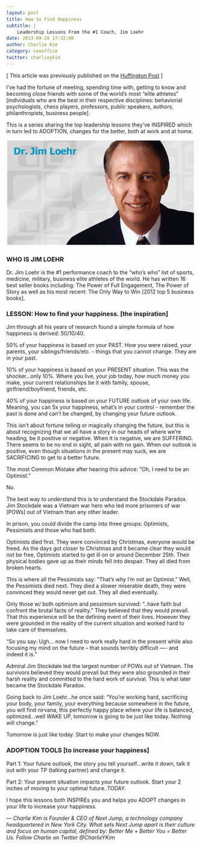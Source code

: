 ```yaml
---
layout: post
title: How to Find Happiness
subtitle: |
    Leadership Lessons From the #1 Coach, Jim Loehr
date: 2013-09-20 17:32:00
author: Charlie Kim
category: ceooffice
twitter: charlieykim
---
```


\[ This article was previously published on the [Huffington Post](http://www.huffingtonpost.com/charlie-kim/leadership-lessons-from-t_3_b_3934611.html) \]

I’ve had the fortune of meeting, spending time with, getting to know and becoming close friends with some of the world’s most “elite athletes” \[individuals who are the best in their respective disciplines: behaviorial psychologists, chess players, professors, public speakers, authors, philanthropists, business people\]. 

This is a series sharing the top leadership lessons they’ve INSPIRED which in turn led to ADOPTION, changes for the better, both at work and at home.  

![Jim Loehr](/images/jim_loehr_banner.jpg)

### WHO IS JIM LOEHR

Dr. Jim Loehr is the #1 performance coach to the “who’s who” list of sports, medicine, military, business elite athletes of the world. He has written 16 best seller books including: The Power of Full Engagement, The Power of Story as well as his most recent: The Only Way to Win \[2012 top 5 business books\].

### LESSON: How to find your happiness. \[the inspiration\]

Jim through all his years of research found a simple formula of how happiness is derived: 50/10/40.

50% of your happiness is based on your PAST. How you were raised, your parents, your siblings/friends/etc. - things that you cannot change. They are in your past.

10% of your happiness is based on your PRESENT situation. This was the shocker…only 10%. Where you live, your job today, how much money you make, your current relationships be it with family, spouse, girlfriend/boyfriend, friends, etc. 

40% of your happiness is based on your FUTURE outlook of your own life. Meaning, you can 5x your happiness, what’s in your control - remember the past is done and can’t be changed, by changing your future outlook. 

This isn’t about fortune telling or magically changing the future, but this is about recognizing that we all have a story in our heads of where we’re heading, be it positive or negative. When it is negative, we are SUFFERING. There seems to be no end in sight, all pain with no gain. When our outlook is positive, even though situations in the present may suck, we are SACRIFICING to get to a better future. 

The most Common Mistake after hearing this advice: “Oh, I need to be an Optimist.” 

No.

The best way to understand this is to understand the Stockdale Paradox. Jim Stockdale was a Vietnam war hero who led more prisoners of war \[POWs\] out of Vietnam than any other leader. 

In prison, you could divide the camp into three groups: Optimists, Pessimists and those who had both. 

Optimists died first. They were convinced by Christmas, everyone would be freed. As the days got closer to Christmas and it became clear they would not be free, Optimists started to get ill on or around December 25th. Their physical bodies gave up as their minds fell into despair. They all died from broken hearts.

This is where all the Pessimists say: “That’s why I’m not an Optimist.” Well, the Pessimists died next. They died a slower miserable death, they were convinced they would never get out. They all died eventually.

Only those w/ both optimism and pessimism survived: “..have faith but confront the brutal facts of reality.”  They believed that they would prevail. That this experience will be the defining event of their lives. However they were grounded in the reality of the current situation and worked hard to take care of themselves.

“So you say: Ugh… now I need to work really hard in the present while also focusing my mind on the future – that sounds terribly difficult —- and indeed it is.”

Admiral Jim Stockdale led the largest number of POWs out of Vietnam. The survivors believed they would prevail but they were also grounded in their harsh reality and committed to the hard work of survival. This is what later became the Stockdale Paradox.

Going back to Jim Loehr…he once said: “You’re working hard, sacrificing your body, your family, your everything because somewhere in the future, you will find nirvana, this perfectly happy place where your life is balanced, optimized…well WAKE UP, tomorrow is going to be just like today. Nothing will change.”

Tomorrow is just like today. Start to make your changes NOW.

### ADOPTION TOOLS \[to increase your happiness\]

Part 1: Your future outlook, the story you tell yourself…write it down, talk it out with your TP (talking partner) and change it. 

Part 2: Your present situation impacts your future outlook. Start your 2 inches of moving to your optimal future..TODAY.

I hope this lessons both INSPIREs you and helps you ADOPT changes in your life to increase your happiness.

_— Charlie Kim is Founder & CEO of Next Jump, a technology company headquartered in New York City. What sets Next Jump apart is their culture and focus on human capital, defined by: Better Me + Better You = Better Us. Follow Charlie on Twitter @CharlieYKim_
